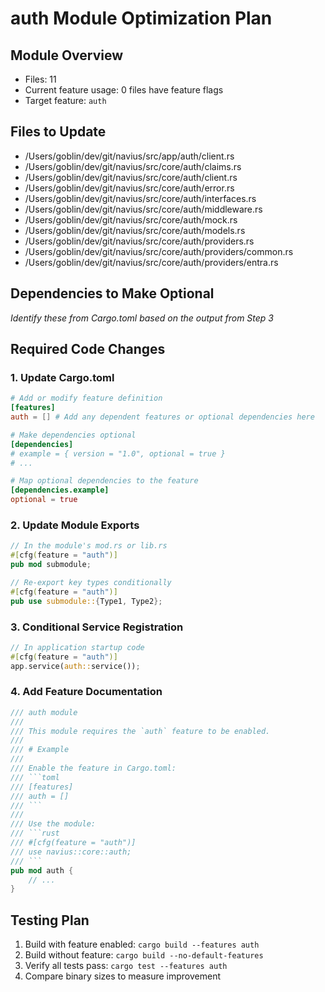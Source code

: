 # auth Module Optimization Plan

## Module Overview
- Files: 11
- Current feature usage: 0 files have feature flags
- Target feature: `auth`

## Files to Update
- /Users/goblin/dev/git/navius/src/app/auth/client.rs
- /Users/goblin/dev/git/navius/src/core/auth/claims.rs
- /Users/goblin/dev/git/navius/src/core/auth/client.rs
- /Users/goblin/dev/git/navius/src/core/auth/error.rs
- /Users/goblin/dev/git/navius/src/core/auth/interfaces.rs
- /Users/goblin/dev/git/navius/src/core/auth/middleware.rs
- /Users/goblin/dev/git/navius/src/core/auth/mock.rs
- /Users/goblin/dev/git/navius/src/core/auth/models.rs
- /Users/goblin/dev/git/navius/src/core/auth/providers.rs
- /Users/goblin/dev/git/navius/src/core/auth/providers/common.rs
- /Users/goblin/dev/git/navius/src/core/auth/providers/entra.rs

## Dependencies to Make Optional
*Identify these from Cargo.toml based on the output from Step 3*

## Required Code Changes

### 1. Update Cargo.toml
```toml
# Add or modify feature definition
[features]
auth = [] # Add any dependent features or optional dependencies here

# Make dependencies optional
[dependencies]
# example = { version = "1.0", optional = true }
# ...

# Map optional dependencies to the feature
[dependencies.example]
optional = true
```

### 2. Update Module Exports
```rust
// In the module's mod.rs or lib.rs
#[cfg(feature = "auth")]
pub mod submodule;

// Re-export key types conditionally
#[cfg(feature = "auth")]
pub use submodule::{Type1, Type2};
```

### 3. Conditional Service Registration
```rust
// In application startup code
#[cfg(feature = "auth")]
app.service(auth::service());
```

### 4. Add Feature Documentation
```rust
/// auth module
/// 
/// This module requires the `auth` feature to be enabled.
/// 
/// # Example
/// 
/// Enable the feature in Cargo.toml:
/// ```toml
/// [features]
/// auth = []
/// ```
/// 
/// Use the module:
/// ```rust
/// #[cfg(feature = "auth")]
/// use navius::core::auth;
/// ```
pub mod auth {
    // ...
}
```

## Testing Plan
1. Build with feature enabled: `cargo build --features auth`
2. Build without feature: `cargo build --no-default-features`
3. Verify all tests pass: `cargo test --features auth`
4. Compare binary sizes to measure improvement
